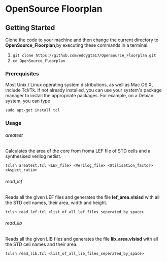 # OpenSource Floorplan
<Project description here>

## Getting Started
Clone the code to your machine and then change the current directory to **OpenSource_Floorplan**,by executing these commands in a terminal.
1. `git clone https://github.com/eddygta17/OpenSource_Floorplan.git`
2. `cd OpenSource_Floorplan`

### Prerequisites
Most Unix / Linux operating system distributions, as well as Mac OS X, include Tcl/Tk.
If not already installed, you can use your system's package manager to install the appropriate packages.
For example, on a Debian system, you can type

`sudo apt-get install tcl`

### Usage
###### areatest
Calculates the area of the core from froma LEF file of STD cells and a synthesised verilog netlist.

`tclsh areatest.tcl <LEF_file> <Verilog_file> <Utilisation_factor> <Aspect_ratio>`

###### read_lef
Reads all the given LEF files and generates the file **lef_area.vlsisd** with all the STD cell names, their area, width and height.

`tclsh read_lef.tcl <list_of_all_lef_files_seperated_by_space>`

###### read_lib
Reads all the given LIB files and generates the file **lib_area.vlsisd** with all the STD cell names and their area.

`tclsh read_lib.tcl <list_of_all_lib_files_seperated_by_space>`
